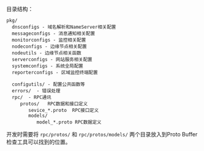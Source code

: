 目录结构：
~~~
pkg/
  dnsconfigs - 域名解析和NameServer相关配置
  messageconfigs - 消息通知相关配置
  monitorconfigs - 监控相关配置
  nodeconfigs - 边缘节点相关配置
  nodeutils - 边缘节点相关函数
  serverconfigs - 网站服务相关配置
  systemconfigs - 系统全局配置
  reporterconfigs - 区域监控终端配置
  
  configutils/ - 配置公共函数等
  errors/  - 错误处理
  rpc/  - RPC通讯
     protos/   RPC数据和接口定义
        sevice_*.proto  RPC接口定义
        models/
           model_*.proto RPC数据定义
~~~

开发时需要将 `rpc/protos/` 和 `rpc/protos/models/` 两个目录放入到Proto Buffer检查工具可以找到的位置。